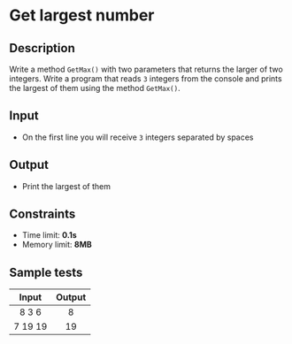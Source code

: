 # Get largest number

## Description
Write a method `GetMax()` with two parameters that returns the larger of two integers.
Write a program that reads `3` integers from the console and prints the largest of them using the method `GetMax()`.

## Input
- On the first line you will receive `3` integers separated by spaces

## Output
- Print the largest of them

## Constraints
  - Time limit: **0.1s**
  - Memory limit: **8MB**

## Sample tests

| Input   | Output |
|:-------:|:------:|
| 8 3 6   | 8      |
| 7 19 19 | 19     |
